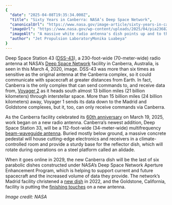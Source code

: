 ```yaml
---
{
  "date": "2025-04-08T19:35:34.000Z",
  "title": "Sixty Years in Canberra: NASA’s Deep Space Network",
  "canonicalUrl": "https://www.nasa.gov/image-article/sixty-years-in-canberra-nasas-deep-space-network/",
  "imageUrl": "https://www.nasa.gov/wp-content/uploads/2025/04/pia23682orig.jpg",
  "imageAlt": "A massive white radio antenna's dish points up and to the right in this photo. There is grass and many trees all around it. Hilly terrain is in the background, rising up to meet the blue sky.",
  "author": "Jet Propulsion LaboratoryMonika Luabeya"
}
---
```


Deep Space Station 43 ([DSS-43](https://www.cdscc.nasa.gov/Pages/Antennas/dss43.html)), a 230-foot-wide (70-meter-wide) radio antenna at NASA’s [Deep Space Network](https://www.nasa.gov/communicating-with-missions/dsn/) facility in Canberra, Australia, is seen in this March 4, 2020, image. DSS-43 was more than six times as sensitive as the original antenna at the Canberra complex, so it could communicate with spacecraft at greater distances from Earth. In fact, Canberra is the only complex that can send commands to, and receive data from, [Voyager 2](https://science.nasa.gov/mission/voyager/) as it heads south almost 13 billion miles (21 billion kilometers) through interstellar space. More than 15 billion miles (24 billion kilometers) away, Voyager 1 sends its data down to the Madrid and Goldstone complexes, but it, too, can only receive commands via Canberra.

As the Canberra facility celebrated its [60th anniversary](https://www.nasa.gov/technology/space-comms/deep-space-network/nasas-deep-space-network-starts-new-dish-marks-60-years-in-australia/) on March 19, 2025, work began on a new radio antenna. Canberra’s newest addition, Deep Space Station 33, will be a 112-foot-wide (34-meter-wide) multifrequency [beam-waveguide antenna](https://www.nasa.gov/directorates/space-operations/space-communications-and-navigation-scan-program/scan-outreach/fun-facts/). Buried mostly below ground, a massive concrete pedestal will house cutting-edge electronics and receivers in a climate-controlled room and provide a sturdy base for the reflector dish, which will rotate during operations on a steel platform called an alidade.

When it goes online in 2029, the new Canberra dish will be the last of six parabolic dishes constructed under NASA’s Deep Space Network Aperture Enhancement Program, which is helping to support current and future spacecraft and the increased volume of data they provide. The network’s Madrid facility christened a [new dish](https://www.jpl.nasa.gov/news/nasa-adds-giant-new-dish-to-communicate-with-deep-space-missions/) in 2022, and the Goldstone, California, facility is putting the [finishing touches](https://www.jpl.nasa.gov/news/nasas-new-deep-space-network-antenna-has-its-crowning-moment/) on a new antenna.

_Image credit: NASA_

